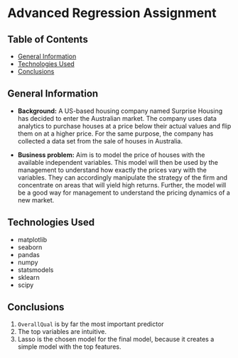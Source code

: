 # Advanced Regression Assignment


## Table of Contents
* [General Information](#general-information)
* [Technologies Used](#technologies-used)
* [Conclusions](#conclusions)

  
## General Information 

- **Background:** 
A US-based housing company named Surprise Housing has decided to enter the Australian market. The company uses data analytics to purchase houses at a price below their actual values and flip them on at a higher price. For the same purpose, the company has collected a data set from the sale of houses in Australia. 

- **Business problem:**
Aim is to model the price of houses with the available independent variables. This model will then be used by the management to understand how exactly the prices vary with the variables. They can accordingly manipulate the strategy of the firm and concentrate on areas that will yield high returns. Further, the model will be a good way for management to understand the pricing dynamics of a new market.


## Technologies Used

* matplotlib
* seaborn
* pandas
* numpy
* statsmodels
* sklearn
* scipy

## Conclusions

1. `OverallQual` is by far the most important predictor
2. The top variables are intuitive.
3. Lasso is the chosen model for the final model, because it creates a simple model with the top features.
